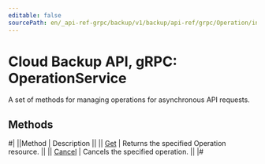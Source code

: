 ```yaml
---
editable: false
sourcePath: en/_api-ref-grpc/backup/v1/backup/api-ref/grpc/Operation/index.md
---
```


# Cloud Backup API, gRPC: OperationService

A set of methods for managing operations for asynchronous API requests.

## Methods

#|
||Method | Description ||
|| [Get](get.md) | Returns the specified Operation resource. ||
|| [Cancel](cancel.md) | Cancels the specified operation. ||
|#